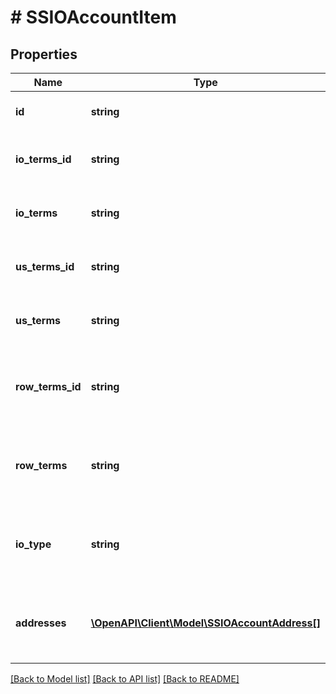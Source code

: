 # # SSIOAccountItem

## Properties

Name | Type | Description | Notes
------------ | ------------- | ------------- | -------------
**id** | **string** | Salesforce id for billto_info | [optional]
**io_terms_id** | **string** | Salesforce id for IO Terms and Conditions | [optional]
**io_terms** | **string** | Salesforce text for IO Terms and Conditions | [optional]
**us_terms_id** | **string** | Salesforce id for US Terms and Conditions | [optional]
**us_terms** | **string** | Salesforce text for US Terms and Conditions | [optional]
**row_terms_id** | **string** | Salesforce id for Rest of the World Terms and Conditions | [optional]
**row_terms** | **string** | Salesforce text for Rest of the World Terms and Conditions | [optional]
**io_type** | **string** | Insertion Order Type - Pinterest Paper or Agency Paper | [optional]
**addresses** | [**\OpenAPI\Client\Model\SSIOAccountAddress[]**](SSIOAccountAddress.md) | Address information that is associated with this account. | [optional]

[[Back to Model list]](../../README.md#models) [[Back to API list]](../../README.md#endpoints) [[Back to README]](../../README.md)
